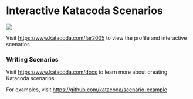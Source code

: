 # Interactive Katacoda Scenarios

[![](http://shields.katacoda.com/katacoda/far2005/count.svg)](https://www.katacoda.com/far2005 "Get your profile on Katacoda.com")

Visit https://www.katacoda.com/far2005 to view the profile and interactive scenarios

### Writing Scenarios
Visit https://www.katacoda.com/docs to learn more about creating Katacoda scenarios

For examples, visit https://github.com/katacoda/scenario-example
